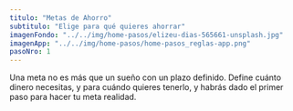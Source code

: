 ```yaml
---
titulo: "Metas de Ahorro"
subtitulo: "Elige para qué quieres ahorrar"
imagenFondo: "../../img/home-pasos/elizeu-dias-565661-unsplash.jpg"
imagenApp: "../../img/home-pasos/home-pasos_reglas-app.png"
pasoNro: 1
---
```


Una meta no es más que un sueño con un plazo definido. Define cuánto dinero necesitas, y para cuándo quieres tenerlo, y habrás dado el primer paso para hacer tu meta realidad.
